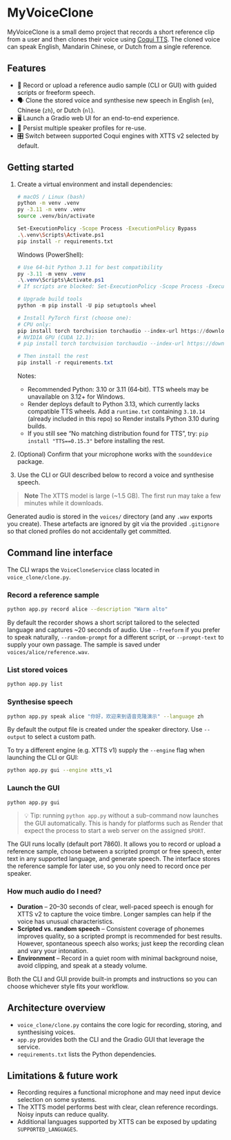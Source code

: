 # MyVoiceClone

MyVoiceClone is a small demo project that records a short reference clip from a user and then clones their voice using [Coqui TTS](https://github.com/coqui-ai/TTS). The cloned voice can speak English, Mandarin Chinese, or Dutch from a single reference.

## Features

- 📼 Record or upload a reference audio sample (CLI or GUI) with guided scripts or freeform speech.
- 🗣️ Clone the stored voice and synthesise new speech in English (`en`), Chinese (`zh`), or Dutch (`nl`).
- 🖥️ Launch a Gradio web UI for an end-to-end experience.
- 💾 Persist multiple speaker profiles for re-use.
- 🎛️ Switch between supported Coqui engines with XTTS v2 selected by default.

## Getting started

1. Create a virtual environment and install dependencies:

   ```bash
   # macOS / Linux (bash)
   python -m venv .venv
   py -3.11 -m venv .venv
   source .venv/bin/activate

   Set-ExecutionPolicy -Scope Process -ExecutionPolicy Bypass
   .\.venv\Scripts\Activate.ps1     
   pip install -r requirements.txt
   ```

   Windows (PowerShell):

   ```powershell
   # Use 64-bit Python 3.11 for best compatibility
   py -3.11 -m venv .venv
   .\.venv\Scripts\Activate.ps1
   # If scripts are blocked: Set-ExecutionPolicy -Scope Process -ExecutionPolicy Bypass -Force

   # Upgrade build tools
   python -m pip install -U pip setuptools wheel

   # Install PyTorch first (choose one):
   # CPU only:
   pip install torch torchvision torchaudio --index-url https://download.pytorch.org/whl/cpu
   # NVIDIA GPU (CUDA 12.1):
   # pip install torch torchvision torchaudio --index-url https://download.pytorch.org/whl/cu121

   # Then install the rest
   pip install -r requirements.txt
   ```

   Notes:
   - Recommended Python: 3.10 or 3.11 (64‑bit). TTS wheels may be unavailable on 3.12+ for Windows.
   - Render deploys default to Python 3.13, which currently lacks compatible TTS wheels. Add a `runtime.txt` containing `3.10.14` (already included in this repo) so Render installs Python 3.10 during builds.
   - If you still see “No matching distribution found for TTS”, try: `pip install "TTS==0.15.3"` before installing the rest.

2. (Optional) Confirm that your microphone works with the `sounddevice` package.

3. Use the CLI or GUI described below to record a voice and synthesise speech.

> **Note**
> The XTTS model is large (~1.5 GB). The first run may take a few minutes while it downloads.

Generated audio is stored in the `voices/` directory (and any `.wav` exports you create).
These artefacts are ignored by git via the provided `.gitignore` so that cloned profiles do
not accidentally get committed.
## Command line interface

The CLI wraps the `VoiceCloneService` class located in `voice_clone/clone.py`.

### Record a reference sample

```bash
python app.py record alice --description "Warm alto"
```

By default the recorder shows a short script tailored to the selected language and captures ~20 seconds of audio. Use `--freeform` if you prefer to speak naturally, `--random-prompt` for a different script, or `--prompt-text` to supply your own passage. The sample is saved under `voices/alice/reference.wav`.

### List stored voices

```bash
python app.py list
```

### Synthesise speech

```bash
python app.py speak alice "你好，欢迎来到语音克隆演示" --language zh
```

By default the output file is created under the speaker directory. Use `--output` to select a custom path.

To try a different engine (e.g. XTTS v1) supply the `--engine` flag when launching the CLI or GUI:

```bash
python app.py gui --engine xtts_v1
```

### Launch the GUI

```bash
python app.py gui
```

> 💡 Tip: running `python app.py` without a sub-command now launches the GUI automatically. This is handy for platforms such as Render that expect the process to start a web server on the assigned `$PORT`.

The GUI runs locally (default port 7860). It allows you to record or upload a reference sample, choose between a scripted prompt or free speech, enter text in any supported language, and generate speech. The interface stores the reference sample for later use, so you only need to record once per speaker.

### How much audio do I need?

- **Duration** – 20–30 seconds of clear, well-paced speech is enough for XTTS v2 to capture the voice timbre. Longer samples can help if the voice has unusual characteristics.
- **Scripted vs. random speech** – Consistent coverage of phonemes improves quality, so a scripted prompt is recommended for best results. However, spontaneous speech also works; just keep the recording clean and vary your intonation.
- **Environment** – Record in a quiet room with minimal background noise, avoid clipping, and speak at a steady volume.

Both the CLI and GUI provide built-in prompts and instructions so you can choose whichever style fits your workflow.

## Architecture overview

- `voice_clone/clone.py` contains the core logic for recording, storing, and synthesising voices.
- `app.py` provides both the CLI and the Gradio GUI that leverage the service.
- `requirements.txt` lists the Python dependencies.

## Limitations & future work

- Recording requires a functional microphone and may need input device selection on some systems.
- The XTTS model performs best with clear, clean reference recordings. Noisy inputs can reduce quality.
- Additional languages supported by XTTS can be exposed by updating `SUPPORTED_LANGUAGES`.
